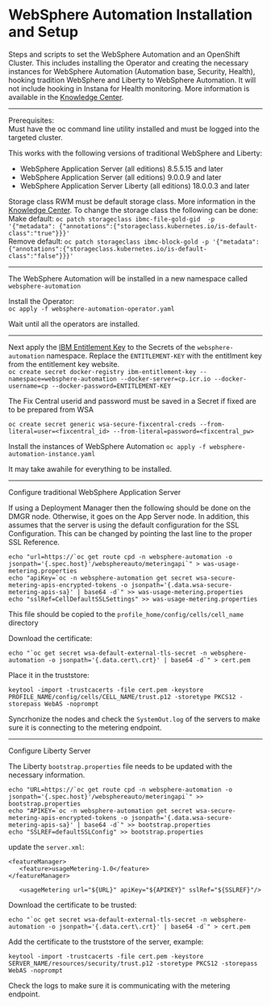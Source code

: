 # WebSphere Automation Installation and Setup #

Steps and scripts to set the WebSphere Automation and an OpenShift Cluster.  This includes installing the Operator and creating the necessary instances for WebSphere Automation (Automation base, Security, Health), hooking tradition WebSphere and Liberty to WebSphere Automation.  It will not include hooking in Instana for Health monitoring.  More information is available in the [Knowledge Center](https://www.ibm.com/docs/en/ws-automation).

---

Prerequisites:</br>
Must have the oc command line utility installed and must be logged into the targeted cluster.

This works with the following versions of traditional WebSphere and Liberty:
- WebSphere Application Server (all editions) 8.5.5.15 and later
- WebSphere Application Server (all editions) 9.0.0.9 and later
- WebSphere Application Server Liberty (all editions) 18.0.0.3 and later

Storage class RWM must be default storage class.  More information in the [Knowledge Center](https://www.ibm.com/docs/en/ws-automation?topic=requirements-storage#in-r-sysreqs-storage).
To change the storage class the following can be done:</br>
Make default: `oc patch storageclass ibmc-file-gold-gid  -p '{"metadata": {"annotations":{"storageclass.kubernetes.io/is-default-class":"true"}}}'`</br>
Remove default: `oc patch storageclass ibmc-block-gold -p '{"metadata": {"annotations":{"storageclass.kubernetes.io/is-default-class":"false"}}}'`</br>

---

The WebSphere Automation will be installed in a new namespace called `websphere-automation`

Install the Operator:</br>
`oc apply -f websphere-automation-operator.yaml`</br>

Wait until all the operators are installed.

---

Next apply the [IBM Entitlement Key](https://myibm.ibm.com/products-services/containerlibrary) to the Secrets of the `websphere-automation` namespace.  Replace the `ENTITLEMENT-KEY` with the entitlment key from the entitlement key website. </br>
`oc create secret docker-registry ibm-entitlement-key --namespace=websphere-automation --docker-server=cp.icr.io --docker-username=cp --docker-password=ENTITLEMENT-KEY`

The Fix Central userid and password must be saved in a Secret if fixed are to be prepared from WSA
```
oc create secret generic wsa-secure-fixcentral-creds --from-literal=user=<fixcentral_id> --from-literal=password=<fixcentral_pw>
```

Install the instances of WebSphere Automation
`oc apply -f websphere-automation-instance.yaml`

It may take awahile for everything to be installed.

---

Configure traditional WebSphere Application Server

If using a Deployment Manager then the following should be done on the DMGR node.  Otherwise, it goes on the App Server node.  In addition, this assumes that the server is using the default configuration for the SSL Configuration.  This can be changed by pointing the last line to the proper SSL Reference.

```
echo "url=https://`oc get route cpd -n websphere-automation -o jsonpath='{.spec.host}'/websphereauto/meteringapi`" > was-usage-metering.properties
echo "apiKey=`oc -n websphere-automation get secret wsa-secure-metering-apis-encrypted-tokens -o jsonpath='{.data.wsa-secure-metering-apis-sa}' | base64 -d`" >> was-usage-metering.properties
echo "sslRef=CellDefaultSSLSettings" >> was-usage-metering.properties
```

This file should be copied to the `profile_home/config/cells/cell_name` directory

Download the certificate:
```
echo "`oc get secret wsa-default-external-tls-secret -n websphere-automation -o jsonpath='{.data.cert\.crt}' | base64 -d`" > cert.pem
````

Place it in the truststore:
```
keytool -import -trustcacerts -file cert.pem -keystore PROFILE_NAME/config/cells/CELL_NAME/trust.p12 -storetype PKCS12 -storepass WebAS -noprompt
```

Syncrhonize the nodes and check the `SystemOut.log` of the servers to make sure it is connecting to the metering endpoint.

---

Configure Liberty Server

The Liberty `bootstrap.properties` file needs to be updated with the necessary information.

```
echo "URL=https://`oc get route cpd -n websphere-automation -o jsonpath='{.spec.host}'/websphereauto/meteringapi`" >> bootstrap.properties
echo "APIKEY=`oc -n websphere-automation get secret wsa-secure-metering-apis-encrypted-tokens -o jsonpath='{.data.wsa-secure-metering-apis-sa}' | base64 -d`" >> bootstrap.properties
echo "SSLREF=defaultSSLConfig" >> bootstrap.properties
```

update the `server.xml`:

```
<featureManager>
   <feature>usageMetering-1.0</feature>
</featureManager>

   <usageMetering url="${URL}" apiKey="${APIKEY}" sslRef="${SSLREF}"/>
```

Download the certificate to be trusted:
```
echo "`oc get secret wsa-default-external-tls-secret -n websphere-automation -o jsonpath='{.data.cert\.crt}' | base64 -d`" > cert.pem
````

Add the certificate to the truststore of the server, example:
```
keytool -import -trustcacerts -file cert.pem -keystore SERVER_NAME/resources/security/trust.p12 -storetype PKCS12 -storepass WebAS -noprompt
```

Check the logs to make sure it is communicating with the metering endpoint.
